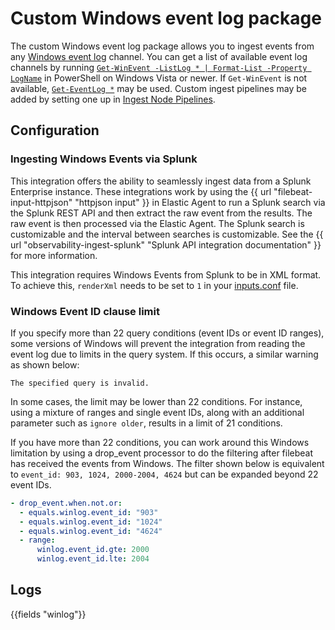 # Custom Windows event log package

The custom Windows event log package allows you to ingest events from any [Windows event log](https://docs.microsoft.com/en-us/windows/win32/wes/windows-event-log) channel.
You can get a list of available event log channels by running [`Get-WinEvent -ListLog * | Format-List -Property LogName`](https://learn.microsoft.com/en-us/powershell/module/microsoft.powershell.diagnostics/get-winevent) in PowerShell on Windows Vista or newer.
If `Get-WinEvent` is not available, [`Get-EventLog *`](https://learn.microsoft.com/en-us/powershell/module/microsoft.powershell.management/get-eventlog) may be used.
Custom ingest pipelines may be added by setting one up in [Ingest Node Pipelines](/app/management/ingest/ingest_pipelines/).

## Configuration

### Ingesting Windows Events via Splunk

This integration offers the ability to seamlessly ingest data from a Splunk Enterprise instance.
These integrations work by using the {{ url "filebeat-input-httpjson" "httpjson input" }} in Elastic Agent to run a Splunk search via the Splunk REST API and then extract the raw event from the results.
The raw event is then processed via the Elastic Agent.
The Splunk search is customizable and the interval between searches is customizable.
See the {{ url "observability-ingest-splunk" "Splunk API integration documentation" }} for more information.

This integration requires Windows Events from Splunk to be in XML format.
To achieve this, `renderXml` needs to be set to `1` in your [inputs.conf](https://docs.splunk.com/Documentation/Splunk/latest/Admin/Inputsconf) file.

### Windows Event ID clause limit

If you specify more than 22 query conditions (event IDs or event ID ranges), some
versions of Windows will prevent the integration from reading the event log due to
limits in the query system. If this occurs, a similar warning as shown below:

```
The specified query is invalid.
```

In some cases, the limit may be lower than 22 conditions. For instance, using a
mixture of ranges and single event IDs, along with an additional parameter such
as `ignore older`, results in a limit of 21 conditions.

If you have more than 22 conditions, you can work around this Windows limitation
by using a drop_event processor to do the filtering after filebeat has received
the events from Windows. The filter shown below is equivalent to
`event_id: 903, 1024, 2000-2004, 4624` but can be expanded beyond 22 event IDs.

```yaml
- drop_event.when.not.or:
  - equals.winlog.event_id: "903"
  - equals.winlog.event_id: "1024"
  - equals.winlog.event_id: "4624"
  - range:
      winlog.event_id.gte: 2000
      winlog.event_id.lte: 2004
```

## Logs

{{fields "winlog"}}
